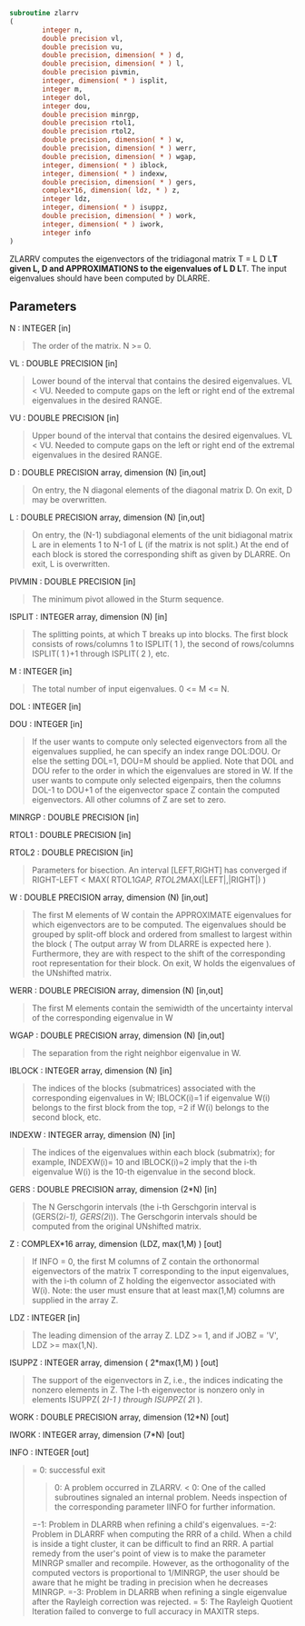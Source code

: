 ```fortran
subroutine zlarrv
(
        integer n,
        double precision vl,
        double precision vu,
        double precision, dimension( * ) d,
        double precision, dimension( * ) l,
        double precision pivmin,
        integer, dimension( * ) isplit,
        integer m,
        integer dol,
        integer dou,
        double precision minrgp,
        double precision rtol1,
        double precision rtol2,
        double precision, dimension( * ) w,
        double precision, dimension( * ) werr,
        double precision, dimension( * ) wgap,
        integer, dimension( * ) iblock,
        integer, dimension( * ) indexw,
        double precision, dimension( * ) gers,
        complex*16, dimension( ldz, * ) z,
        integer ldz,
        integer, dimension( * ) isuppz,
        double precision, dimension( * ) work,
        integer, dimension( * ) iwork,
        integer info
)
```

ZLARRV computes the eigenvectors of the tridiagonal matrix
T = L D L**T given L, D and APPROXIMATIONS to the eigenvalues of L D L**T.
The input eigenvalues should have been computed by DLARRE.

## Parameters
N : INTEGER [in]
> The order of the matrix.  N >= 0.

VL : DOUBLE PRECISION [in]
> Lower bound of the interval that contains the desired
> eigenvalues. VL < VU. Needed to compute gaps on the left or right
> end of the extremal eigenvalues in the desired RANGE.

VU : DOUBLE PRECISION [in]
> Upper bound of the interval that contains the desired
> eigenvalues. VL < VU. Needed to compute gaps on the left or right
> end of the extremal eigenvalues in the desired RANGE.

D : DOUBLE PRECISION array, dimension (N) [in,out]
> On entry, the N diagonal elements of the diagonal matrix D.
> On exit, D may be overwritten.

L : DOUBLE PRECISION array, dimension (N) [in,out]
> On entry, the (N-1) subdiagonal elements of the unit
> bidiagonal matrix L are in elements 1 to N-1 of L
> (if the matrix is not split.) At the end of each block
> is stored the corresponding shift as given by DLARRE.
> On exit, L is overwritten.

PIVMIN : DOUBLE PRECISION [in]
> The minimum pivot allowed in the Sturm sequence.

ISPLIT : INTEGER array, dimension (N) [in]
> The splitting points, at which T breaks up into blocks.
> The first block consists of rows/columns 1 to
> ISPLIT( 1 ), the second of rows/columns ISPLIT( 1 )+1
> through ISPLIT( 2 ), etc.

M : INTEGER [in]
> The total number of input eigenvalues.  0 <= M <= N.

DOL : INTEGER [in]

DOU : INTEGER [in]
> If the user wants to compute only selected eigenvectors from all
> the eigenvalues supplied, he can specify an index range DOL:DOU.
> Or else the setting DOL=1, DOU=M should be applied.
> Note that DOL and DOU refer to the order in which the eigenvalues
> are stored in W.
> If the user wants to compute only selected eigenpairs, then
> the columns DOL-1 to DOU+1 of the eigenvector space Z contain the
> computed eigenvectors. All other columns of Z are set to zero.

MINRGP : DOUBLE PRECISION [in]

RTOL1 : DOUBLE PRECISION [in]

RTOL2 : DOUBLE PRECISION [in]
> Parameters for bisection.
> An interval [LEFT,RIGHT] has converged if
> RIGHT-LEFT < MAX( RTOL1*GAP, RTOL2*MAX(|LEFT|,|RIGHT|) )

W : DOUBLE PRECISION array, dimension (N) [in,out]
> The first M elements of W contain the APPROXIMATE eigenvalues for
> which eigenvectors are to be computed.  The eigenvalues
> should be grouped by split-off block and ordered from
> smallest to largest within the block ( The output array
> W from DLARRE is expected here ). Furthermore, they are with
> respect to the shift of the corresponding root representation
> for their block. On exit, W holds the eigenvalues of the
> UNshifted matrix.

WERR : DOUBLE PRECISION array, dimension (N) [in,out]
> The first M elements contain the semiwidth of the uncertainty
> interval of the corresponding eigenvalue in W

WGAP : DOUBLE PRECISION array, dimension (N) [in,out]
> The separation from the right neighbor eigenvalue in W.

IBLOCK : INTEGER array, dimension (N) [in]
> The indices of the blocks (submatrices) associated with the
> corresponding eigenvalues in W; IBLOCK(i)=1 if eigenvalue
> W(i) belongs to the first block from the top, =2 if W(i)
> belongs to the second block, etc.

INDEXW : INTEGER array, dimension (N) [in]
> The indices of the eigenvalues within each block (submatrix);
> for example, INDEXW(i)= 10 and IBLOCK(i)=2 imply that the
> i-th eigenvalue W(i) is the 10-th eigenvalue in the second block.

GERS : DOUBLE PRECISION array, dimension (2*N) [in]
> The N Gerschgorin intervals (the i-th Gerschgorin interval
> is (GERS(2*i-1), GERS(2*i)). The Gerschgorin intervals should
> be computed from the original UNshifted matrix.

Z : COMPLEX*16 array, dimension (LDZ, max(1,M) ) [out]
> If INFO = 0, the first M columns of Z contain the
> orthonormal eigenvectors of the matrix T
> corresponding to the input eigenvalues, with the i-th
> column of Z holding the eigenvector associated with W(i).
> Note: the user must ensure that at least max(1,M) columns are
> supplied in the array Z.

LDZ : INTEGER [in]
> The leading dimension of the array Z.  LDZ >= 1, and if
> JOBZ = 'V', LDZ >= max(1,N).

ISUPPZ : INTEGER array, dimension ( 2*max(1,M) ) [out]
> The support of the eigenvectors in Z, i.e., the indices
> indicating the nonzero elements in Z. The I-th eigenvector
> is nonzero only in elements ISUPPZ( 2*I-1 ) through
> ISUPPZ( 2*I ).

WORK : DOUBLE PRECISION array, dimension (12*N) [out]

IWORK : INTEGER array, dimension (7*N) [out]

INFO : INTEGER [out]
> = 0:  successful exit
> 
> > 0:  A problem occurred in ZLARRV.
> < 0:  One of the called subroutines signaled an internal problem.
> Needs inspection of the corresponding parameter IINFO
> for further information.
> 
> =-1:  Problem in DLARRB when refining a child's eigenvalues.
> =-2:  Problem in DLARRF when computing the RRR of a child.
> When a child is inside a tight cluster, it can be difficult
> to find an RRR. A partial remedy from the user's point of
> view is to make the parameter MINRGP smaller and recompile.
> However, as the orthogonality of the computed vectors is
> proportional to 1/MINRGP, the user should be aware that
> he might be trading in precision when he decreases MINRGP.
> =-3:  Problem in DLARRB when refining a single eigenvalue
> after the Rayleigh correction was rejected.
> = 5:  The Rayleigh Quotient Iteration failed to converge to
> full accuracy in MAXITR steps.
